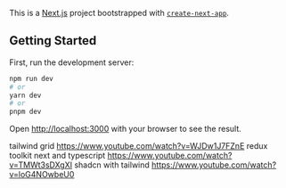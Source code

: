 This is a [Next.js](https://nextjs.org/) project bootstrapped with [`create-next-app`](https://github.com/vercel/next.js/tree/canary/packages/create-next-app).

## Getting Started

First, run the development server:

```bash
npm run dev
# or
yarn dev
# or
pnpm dev
```

Open [http://localhost:3000](http://localhost:3000) with your browser to see the result.

tailwind grid
https://www.youtube.com/watch?v=WJDw1J7FZnE
redux toolkit next and typescript
https://www.youtube.com/watch?v=TMWt3sDXgXI
shadcn with tailwind
https://www.youtube.com/watch?v=loG4NOwbeU0